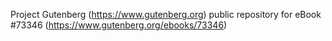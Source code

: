 Project Gutenberg (https://www.gutenberg.org) public repository for eBook #73346 (https://www.gutenberg.org/ebooks/73346)
